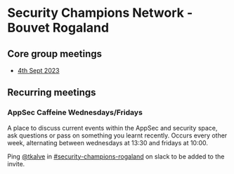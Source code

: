 # Security Champions Network - Bouvet Rogaland

## Core group meetings

- [4th Sept 2023](./core/meeting-040923.md)

## Recurring meetings

### AppSec Caffeine Wednesdays/Fridays

A place to discuss current events within the AppSec and security space, ask questions or pass on something you learnt recently. Occurs every other week, alternating between wednesdays at 13:30 and fridays at 10:00.

Ping [@tkalve](https://bouvet.slack.com/team/UAZNF9N3W) in [#security-champions-rogaland](https://bouvet.slack.com/archives/C04L2JPM0PQ) on slack to be added to the invite.
